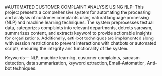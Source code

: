 #AUTOMATED CUSTOMER COMPLAINT ANALYSIS USING NLP:
This project presents a comprehensive system for automating the processing and analysis of customer complaints using natural language processing (NLP) and machine learning techniques. The system preprocesses textual data, categorizes complaints into relevant departments, detects sarcasm, summarizes content, and extracts keyword to provide actionable insights for organizations. Additionally, anti-bot techniques are implemented along with session restrictions to prevent interactions with chatbots or automated scripts, ensuring the integrity and functionality of the system. 

Keywords— NLP, machine learning, customer complaints, sarcasm detection, data summarization, keyword extraction, Email-Automation, Anti-bot techniques.
